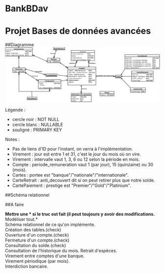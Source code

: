 BankBDav
========

Projet Bases de données avancées
===

##Diagramme
![diagramme Crow's foot](diagram.png)  

Légende : 
* cercle noir : NOT NULL
* cercle blanc : NULLABLE
* souligné : PRIMARY KEY

Notes : 
* Pas de liens d'ID pour l'instant, on verra à l'implémentation.
* Virement : jour est entre 1 et 31, c'est le jour du mois où on vire.
* Virement : intervalle vaut 1, 3, 6 ou 12 selon la période en mois.
* Compte : periode_remuneration vaut 1 (par jour), 15 (quinzaine) ou 30 (mois).
* Cartes : portee est "banque"/"nationale"/"internationale".
* CarteRetrait : anti_decouvert dit si on peut retirer plus que notre solde.
* CartePaiement : prestige est "Premier"/"Gold"/"Platinium".

##Schéma relationnel

##A faire

**Mettre une * si le truc est fait (il peut toujours y avoir des modifications.**  
Modéliser tout.*  
Schéma relationnel de ce qu'on implémente.  
Création des tables.(check)  
Ouverture d'un compte.(check)  
Fermeture d'un compte.(check)  
Consultation du solde.(check)  
Consultation de l'historique du mois.
Retrait d'espèces.  
Virement entre comptes d'une banque.  
Virement périodique (par mois).  
Interdiction bancaire.  

